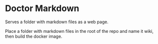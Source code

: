 # Doctor Markdown

Serves a folder with markdown files as a web page.

Place a folder with markdown files in the root of the repo and name it wiki, then build the docker image.
